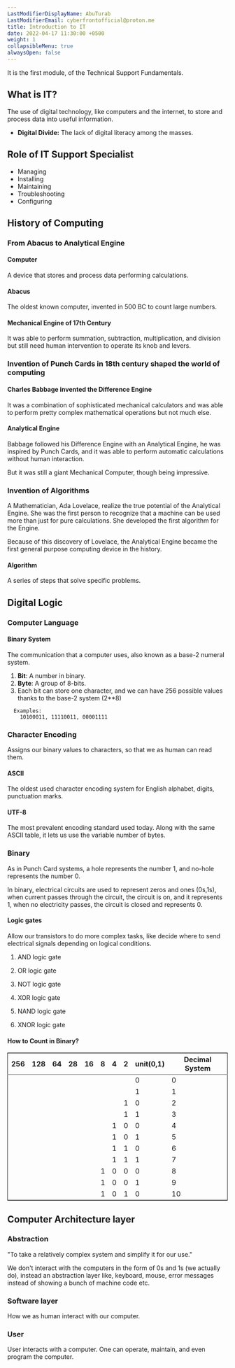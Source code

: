```yaml
---
LastModifierDisplayName: AbuTurab
LastModifierEmail: cyberfrontofficial@proton.me
title: Introduction to IT
date: 2022-04-17 11:30:00 +0500
weight: 1
collapsibleMenu: true
alwaysOpen: false
---
```


It is the first module, of the Technical Support Fundamentals.

## **What is IT?**

The use of digital technology, like computers and the internet, to store and process data into useful information.
  
+ **Digital Divide:** The lack of digital literacy among the masses.

## **Role of IT Support Specialist**

- Managing
- Installing
- Maintaining
- Troubleshooting
- Configuring

## **History of Computing**

### **From Abacus to Analytical Engine**

#### Computer
  
  A device that stores and process data performing calculations.

#### Abacus
  
  The oldest known computer, invented in 500 BC to count large numbers.


#### Mechanical Engine of 17th Century
  
  It was able to perform summation, subtraction, multiplication, and division but still need human intervention to operate its knob and levers.
  
### **Invention of Punch Cards in 18th century shaped the world of computing**

#### Charles Babbage invented the Difference Engine
  
  It was a combination of sophisticated mechanical calculators and was able to perform pretty complex mathematical operations but not much else.
  
#### Analytical Engine
  
  Babbage followed his Difference Engine with an Analytical Engine, he was inspired by Punch Cards, and it was able to perform automatic calculations without human interaction.
  
  But it was still a giant Mechanical Computer, though being impressive.

### **Invention of Algorithms**
  
  A Mathematician, Ada Lovelace, realize the true potential of the Analytical Engine. She was the first person to recognize that a machine can be used more than just for pure calculations. She developed the first algorithm for the Engine.
  
  Because of this discovery of Lovelace, the Analytical Engine became the first general purpose computing device in the history.
  
#### Algorithm

A series of steps that solve specific problems.

## **Digital Logic**

### **Computer Language**

#### Binary System
  
  The communication that a computer uses, also known as a base-2 numeral system.
  
  1.  **Bit**: A number in binary.
  2.  **Byte**: A group of 8-bits.
  3.  Each bit can store one character, and we can have 256 possible values thanks to the base-2 system (2\*\*8)

```plaintext
  Examples:
    10100011, 11110011, 00001111
```

### **Character Encoding**
  
  Assigns our binary values to characters, so that we as human can read them.

#### ASCII
  
  The oldest used character encoding system for English alphabet, digits, punctuation marks.

#### UTF-8

  The most prevalent encoding standard used today. Along with the same ASCII table, it lets us use the variable number of bytes.

### **Binary**
  
  As in Punch Card systems, a hole represents the number 1, and no-hole represents the number 0.
  
  In binary, electrical circuits are used to represent zeros and ones (0s,1s), when current passes through the circuit, the circuit is on, and it represents 1, when no electricity passes, the circuit is closed and represents 0.

#### Logic gates
  
  Allow our transistors to do more complex tasks, like decide where to send electrical signals depending on logical conditions.
  
  1.  AND logic gate
  
  2.  OR logic gate
  
  3.  NOT logic gate
  
  4.  XOR logic gate
  
  5.  NAND logic gate
  
  6.  XNOR logic gate

#### How to Count in Binary?
  
  <table border="2" cellspacing="0" cellpadding="6" rules="groups" frame="hsides">
  
  
  <colgroup>
  <col  class="org-right" />
  
  <col  class="org-right" />
  
  <col  class="org-right" />
  
  <col  class="org-right" />
  
  <col  class="org-right" />
  
  <col  class="org-right" />
  
  <col  class="org-right" />
  
  <col  class="org-right" />
  
  <col  class="org-right" />
  
  <col  class="org-right" />
  </colgroup>
  <thead>
  <tr>
  <th scope="col" class="org-right">256</th>
  <th scope="col" class="org-right">128</th>
  <th scope="col" class="org-right">64</th>
  <th scope="col" class="org-right">28</th>
  <th scope="col" class="org-right">16</th>
  <th scope="col" class="org-right">8</th>
  <th scope="col" class="org-right">4</th>
  <th scope="col" class="org-right">2</th>
  <th scope="col" class="org-right">unit(0,1)</th>
  <th scope="col" class="org-right">Decimal System</th>
  </tr>
  </thead>
  
  <tbody>
  <tr>
  <td class="org-right">&#xa0;</td>
  <td class="org-right">&#xa0;</td>
  <td class="org-right">&#xa0;</td>
  <td class="org-right">&#xa0;</td>
  <td class="org-right">&#xa0;</td>
  <td class="org-right">&#xa0;</td>
  <td class="org-right">&#xa0;</td>
  <td class="org-right">&#xa0;</td>
  <td class="org-right">0</td>
  <td class="org-right">0</td>
  </tr>
  
  
  <tr>
  <td class="org-right">&#xa0;</td>
  <td class="org-right">&#xa0;</td>
  <td class="org-right">&#xa0;</td>
  <td class="org-right">&#xa0;</td>
  <td class="org-right">&#xa0;</td>
  <td class="org-right">&#xa0;</td>
  <td class="org-right">&#xa0;</td>
  <td class="org-right">&#xa0;</td>
  <td class="org-right">1</td>
  <td class="org-right">1</td>
  </tr>
  
  
  <tr>
  <td class="org-right">&#xa0;</td>
  <td class="org-right">&#xa0;</td>
  <td class="org-right">&#xa0;</td>
  <td class="org-right">&#xa0;</td>
  <td class="org-right">&#xa0;</td>
  <td class="org-right">&#xa0;</td>
  <td class="org-right">&#xa0;</td>
  <td class="org-right">1</td>
  <td class="org-right">0</td>
  <td class="org-right">2</td>
  </tr>
  
  
  <tr>
  <td class="org-right">&#xa0;</td>
  <td class="org-right">&#xa0;</td>
  <td class="org-right">&#xa0;</td>
  <td class="org-right">&#xa0;</td>
  <td class="org-right">&#xa0;</td>
  <td class="org-right">&#xa0;</td>
  <td class="org-right">&#xa0;</td>
  <td class="org-right">1</td>
  <td class="org-right">1</td>
  <td class="org-right">3</td>
  </tr>
  
  
  <tr>
  <td class="org-right">&#xa0;</td>
  <td class="org-right">&#xa0;</td>
  <td class="org-right">&#xa0;</td>
  <td class="org-right">&#xa0;</td>
  <td class="org-right">&#xa0;</td>
  <td class="org-right">&#xa0;</td>
  <td class="org-right">1</td>
  <td class="org-right">0</td>
  <td class="org-right">0</td>
  <td class="org-right">4</td>
  </tr>
  
  
  <tr>
  <td class="org-right">&#xa0;</td>
  <td class="org-right">&#xa0;</td>
  <td class="org-right">&#xa0;</td>
  <td class="org-right">&#xa0;</td>
  <td class="org-right">&#xa0;</td>
  <td class="org-right">&#xa0;</td>
  <td class="org-right">1</td>
  <td class="org-right">0</td>
  <td class="org-right">1</td>
  <td class="org-right">5</td>
  </tr>
  
  
  <tr>
  <td class="org-right">&#xa0;</td>
  <td class="org-right">&#xa0;</td>
  <td class="org-right">&#xa0;</td>
  <td class="org-right">&#xa0;</td>
  <td class="org-right">&#xa0;</td>
  <td class="org-right">&#xa0;</td>
  <td class="org-right">1</td>
  <td class="org-right">1</td>
  <td class="org-right">0</td>
  <td class="org-right">6</td>
  </tr>
  
  
  <tr>
  <td class="org-right">&#xa0;</td>
  <td class="org-right">&#xa0;</td>
  <td class="org-right">&#xa0;</td>
  <td class="org-right">&#xa0;</td>
  <td class="org-right">&#xa0;</td>
  <td class="org-right">&#xa0;</td>
  <td class="org-right">1</td>
  <td class="org-right">1</td>
  <td class="org-right">1</td>
  <td class="org-right">7</td>
  </tr>
  
  
  <tr>
  <td class="org-right">&#xa0;</td>
  <td class="org-right">&#xa0;</td>
  <td class="org-right">&#xa0;</td>
  <td class="org-right">&#xa0;</td>
  <td class="org-right">&#xa0;</td>
  <td class="org-right">1</td>
  <td class="org-right">0</td>
  <td class="org-right">0</td>
  <td class="org-right">0</td>
  <td class="org-right">8</td>
  </tr>
  
  
  <tr>
  <td class="org-right">&#xa0;</td>
  <td class="org-right">&#xa0;</td>
  <td class="org-right">&#xa0;</td>
  <td class="org-right">&#xa0;</td>
  <td class="org-right">&#xa0;</td>
  <td class="org-right">1</td>
  <td class="org-right">0</td>
  <td class="org-right">0</td>
  <td class="org-right">1</td>
  <td class="org-right">9</td>
  </tr>
  
  
  <tr>
  <td class="org-right">&#xa0;</td>
  <td class="org-right">&#xa0;</td>
  <td class="org-right">&#xa0;</td>
  <td class="org-right">&#xa0;</td>
  <td class="org-right">&#xa0;</td>
  <td class="org-right">1</td>
  <td class="org-right">0</td>
  <td class="org-right">1</td>
  <td class="org-right">0</td>
  <td class="org-right">10</td>
  </tr>
  </tbody>
  </table>
 
## **Computer Architecture layer**

### Abstraction
  
  "To take a relatively complex system and simplify it for our use."
  
  We don't interact with the computers in the form of 0s and 1s (we actually do), instead an abstraction layer like, keyboard, mouse, error messages instead of showing a bunch of machine code etc.

### Software layer
  
  How we as human interact with our computer.

### User
  
  User interacts with a computer. One can operate, maintain, and even program the computer.
